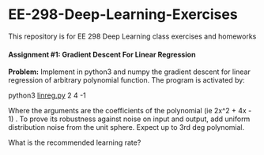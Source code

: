 # EE-298-Deep-Learning-Exercises
This repository is for EE 298 Deep Learning class exercises and homeworks

#### Assignment #1: Gradient Descent For Linear Regression
**Problem:**
Implement in python3 and numpy the gradient descent for linear regression of arbitrary polynomial function. 
The program is activated by:

python3 [linreg.py](https://github.com/roxavinante/EE-298-Deep-Learning-Exercises/blob/master/linreg.py) 2 4 -1

Where the arguments are the coefficients of the polynomial (ie 2x^2 + 4x - 1) . 
To prove its robustness against noise on input and output, add uniform distribution noise from the unit sphere. 
Expect up to 3rd deg polynomial.

What is the recommended learning rate?
